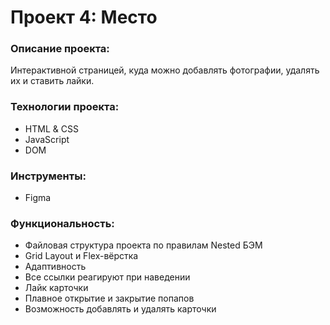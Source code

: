# Проект 4: Место 
 
### Описание проекта: 
Интерактивной страницей, куда можно добавлять фотографии, удалять их и ставить лайки. 
 
### Технологии проекта: 
* HTML & CSS 
* JavaScript 
* DOM 
 
### Инструменты: 
* Figma 
 
### Функциональность: 
* Файловая структура проекта по правилам Nested БЭМ 
* Grid Layout и Flex-вёрстка 
* Адаптивность  
* Все ссылки реагируют при наведении 
* Лайк карточки 
* Плавное открытие и закрытие попапов 
* Возможность добавлять и удалять карточки 
  

